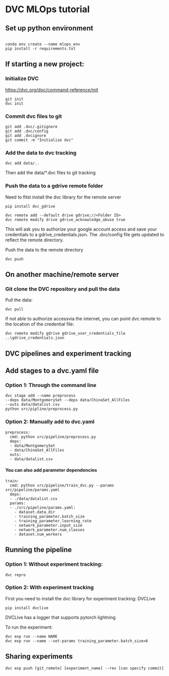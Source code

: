 # DVC MLOps tutorial

## Set up python environment

```

conda env create --name mlops_env
pip install -r requirements.txt

```

## If starting a new project:

### Initialize DVC

https://dvc.org/doc/command-reference/init

```
git init
dvc init

```

### Commit dvc files to git

```
git add .dvc/.gitignore
git add .dvc/config
git add .dvcignore
git commit -m "Initialize dvc"
```

### Add the data to dvc tracking

```
dvc add data/..
```

Then add the data/*.dvc files to git tracking

### Push the data to a gdrive remote folder

Need to fitst install the dvc library for the remote server

```
pip install dvc_gdrive
```
```
dvc remote add --default drive gdrive://<Folder ID>
dvc remote modify drive gdrive_acknowledge_abuse true
```
This will ask you to authorize your google account access and save your credentials to a gdrive_credentials.json. 
The .dvc/config file gets updated to reflect the remote directory. 

Push the data to the remote directory

```
dvc push
```

## On another machine/remote server

###  Git clone the DVC repository and pull the data

Pull the data:

```
dvc pull
```

If not able to authorize accessvia the internet, you can point dvc remote to the location of the credential file:
```
dvc remote modify gdrive gdrive_user_credentials_file ..\gdrive_credentials.json

```

## DVC pipelines and experiment tracking

## Add stages to a dvc.yaml file

### Option 1: Through the command line
```
dvc stage add --name preprocess 
--deps data/MontgomerySet --deps data/ChinaSet_AllFiles 
--outs data/datalist.csv
python src/pipline/preprocess.py

```

### Option 2: Manually add to dvc.yaml
```
preprocess:
  cmd: python src/pipeline/preprocess.py
  deps:
  - data/MontgomerySet
  - data/ChinaSet_AllFiles 
  outs:
  - data/datalist.csv
```

#### You can also add parameter dependencies

```
train:
  cmd: python src/pipeline/train_dvc.py --params src/pipeline/params.yaml
  deps:
  - ./data/datalist.csv
  params:
  - ./src/pipeline/params.yaml:
    - dataset.data_dir
    - training_parameter.batch_size
    - training_parameter.learning_rate
    - network_parameter.input_size
    - network_parameter.num_classes
    - dataset.num_workers

```


## Running the pipeline

### Option 1: Without experiment tracking:
```
dvc repro
```

### Option 2: With experiment tracking

First you need to install the dvc library for experiment tracking: DVCLive

```
pip install dvclive
```

DVCLive has a logger that supports pytorch lightning

To run the experiment: 

```
dvc exp run --name NAME
dvc exp run --name --set-params training_parameter.batch_size=6

```

## Sharing experiments

```
dvc exp push [git_remote] [experiment_name] --rev [can specify commit]
```
